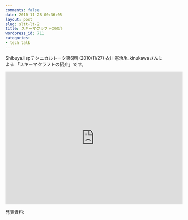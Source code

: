 ```yaml
---
comments: false
date: 2010-11-28 00:36:05
layout: post
slug: sltt-lt-2
title: スキーマクラフトの紹介
wordpress_id: 711
categories:
- tech talk
---
```


Shibuya.lispテクニカルトーク第6回 (2010/11/27) 衣川憲治/k_kinukawaさんによる
「スキーマクラフトの紹介」です。

<iframe width="560" height="420" src="http://www.youtube.com/embed/ypbCLB1tNtg" frameborder="0" allowfullscreen="allowfullscreen"></iframe>

発表資料:
